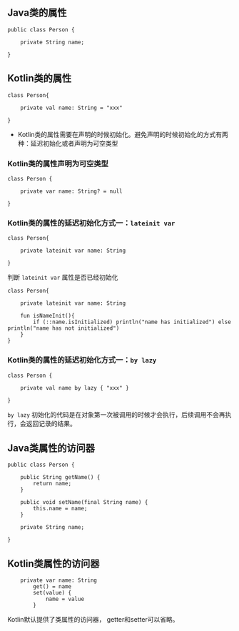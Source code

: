 
## Java类的属性
```
public class Person {

    private String name;

}
```

## Kotlin类的属性
```
class Person{

    private val name: String = "xxx"

}
```
- Kotlin类的属性需要在声明的时候初始化。避免声明的时候初始化的方式有两种：延迟初始化或者声明为可空类型


### Kotlin类的属性声明为可空类型
```
class Person {

    private var name: String? = null

}
```


### Kotlin类的属性的延迟初始化方式一：`lateinit var`
```
class Person{

    private lateinit var name: String

}
```
判断 `lateinit var` 属性是否已经初始化
```
class Person{

    private lateinit var name: String

    fun isNameInit(){
        if (::name.isInitialized) println("name has initialized") else println("name has not initialized")
    }
}
```

### Kotlin类的属性的延迟初始化方式一：`by lazy`
```
class Person {

    private val name by lazy { "xxx" }

}
```
`by lazy` 初始化的代码是在对象第一次被调用的时候才会执行，后续调用不会再执行，会返回记录的结果。


## Java类属性的访问器
```
public class Person {

    public String getName() {
        return name;
    }

    public void setName(final String name) {
        this.name = name;
    }

    private String name;

}
```

## Kotlin类属性的访问器
```
    private var name: String
        get() = name
        set(value) {
            name = value
        }
```
Kotlin默认提供了类属性的访问器， getter和setter可以省略。